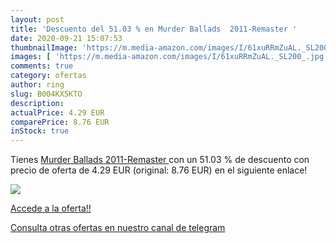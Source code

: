 ```yaml
---
layout: post
title: 'Descuento del 51.03 % en Murder Ballads  2011-Remaster '
date: 2020-09-21 15:07:53
thumbnailImage: 'https://m.media-amazon.com/images/I/61xuRRmZuAL._SL200_.jpg'
images: [ 'https://m.media-amazon.com/images/I/61xuRRmZuAL._SL200_.jpg' ]
comments: true
category: ofertas
author: ring
slug: B004KX5KTO
description:
actualPrice: 4.29 EUR
comparePrice: 8.76 EUR
inStock: true
---
```


Tienes [Murder Ballads  2011-Remaster ](https://www.amazon.com/dp/B004KX5KTO/?tag=redken08-20) con un 51.03 % de descuento con precio de oferta de 4.29 EUR (original: 8.76 EUR) en el siguiente enlace!

[![](https://m.media-amazon.com/images/I/61xuRRmZuAL._SL200_.jpg)](https://www.amazon.com/dp/B004KX5KTO/?tag=redken08-20)

[Accede a la oferta!!](https://www.amazon.com/dp/B004KX5KTO/?tag=redken08-20)

[Consulta otras ofertas en nuestro canal de telegram](https://t.me/s/ofertas25)

